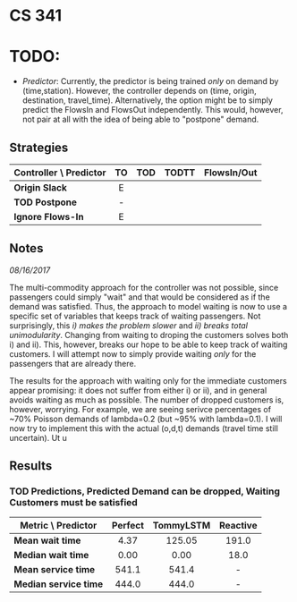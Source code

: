 # CS 341

# TODO:

- *Predictor*: Currently, the predictor is being trained _only_ on demand by (time,station). However, the controller depends on (time, origin, destination, travel_time). Alternatively, the option might be to simply predict the FlowsIn and FlowsOut independently. This would, however, not pair at all with the idea of being able to "postpone" demand. 

## Strategies



|Controller \ Predictor   | TO | TOD | TODTT | FlowsIn/Out | 
| ----------------------- |:--:|:---:|:-----:|:-----------:|
|**Origin Slack**         | E  |     |       |             |
|**TOD Postpone**         | -  |     |       |             |
|**Ignore Flows-In**      | E  |     |       |             |



## Notes

_08/16/2017_

The multi-commodity approach for the controller was not possible, since passengers could simply "wait" and that would be considered as if the demand was satisfied. Thus, the approach to model waiting is now to use a specific set of variables that keeps track of waiting passengers. Not surprisingly, this *i) makes the problem slower* and *ii) breaks total unimodularity*. Changing from waiting to droping the customers solves both i) and ii). This, however, breaks our hope to be able to keep track of waiting customers. I will attempt now to simply provide waiting _only_ for the passengers that are already there. 

The results for the approach with waiting only for the immediate customers appear promising: it does not suffer from either i) or ii), and in general avoids waiting as much as possible. The number of dropped customers is, however, worrying. For example, we are seeing serivce percentages of ~70% Poisson demands of lambda=0.2 (but ~95% with lambda=0.1). I will now try to implement this with the actual (o,d,t) demands (travel time still uncertain). Ut u



## Results

### TOD Predictions, Predicted Demand can be dropped, Waiting Customers must be satisfied

| Metric \ Predictor    | Perfect | TommyLSTM | Reactive | 
| --------------------  |:------: |:---------:|:--------:|
|**Mean wait time**     |   4.37  |  125.05   |  191.0   |
|**Median wait time**   |   0.00  |    0.00   |   18.0   |
|**Mean service time**  | 541.1   |  541.4    |     -    |
|**Median service time**| 444.0   |  444.0    |     -    |